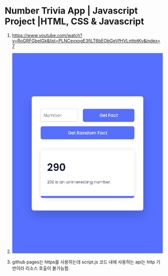 # Number Trivia App | Javascript Project |HTML, CSS & Javascript

1. <https://www.youtube.com/watch?v=RoGRFGbeIGk&list=PLNCevxogE3fiLT6bEObGeVfHVLnttptKv&index=7>

2. ![캡쳐](screenshot.gif)

3. github pages는 https를 사용하는데 script.js 코드 내에 사용하는 api는 http 기반이라 리소스 호출이 불가능함.
